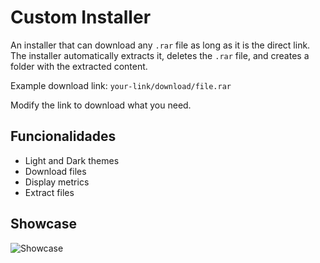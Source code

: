 # Custom Installer
An installer that can download any `.rar` file as long as it is the direct link. The installer automatically extracts it, deletes the `.rar` file, and creates a folder with the extracted content.

Example download link: `your-link/download/file.rar`

Modify the link to download what you need.

## Funcionalidades

- Light and Dark themes
- Download files
- Display metrics
- Extract files

## Showcase
![Showcase](https://raw.githubusercontent.com/Henrique200005/Installer/refs/heads/main/Showcase.png)
